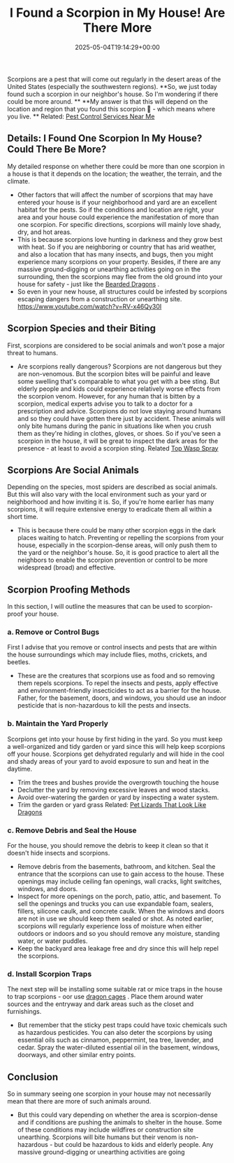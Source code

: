 ﻿---
layout: post
title: I Found a Scorpion in My House! Are There More
date: '2025-05-04T19:14:29+00:00'
categories:
- Drains
- Guide
tags: []
slug: /i-found-a-scorpion-in-my-house-are-there-more/
lastmod: 2025-05-07T12:21:28+03:00
---

Scorpions are a pest that will come out regularly in the desert areas of the United States (especially the southwestern regions).
**So, we just today found such a scorpion in our neighbor's house. So I'm wondering if there could be more around. **
**My answer is that this will depend on the location and region that you found this scorpion 🦂 - which means where you live. **
Related:
[Pest Control Services Near Me](https://pestpolicy.com/pest-control-near-me/)
## Details: I Found One Scorpion In My House? Could There Be More?
My detailed response on whether there could be more than one scorpion in a house is that it depends on the location; the weather, the terrain, and the climate.
- Other factors that will affect the number of scorpions that may have entered your house is if your neighborhood and yard are an excellent habitat for the pests.
So if the conditions and location are right, your area and your house could experience the manifestation of more than one scorpion.
For specific directions, scorpions will mainly love shady, dry, and hot areas.
- This is because scorpions love hunting in darkness and they grow best with heat.
So if you are neighboring or country that has arid weather, and also a location that has many insects, and bugs, then you might experience many scorpions on your property.
Besides, if there are any massive ground-digging or unearthing activities going on in the surrounding, then the scorpions may flee from the old ground into your house for safety - just like the
[Bearded Dragons](https://pestpolicy.com/how-big-are-bearded-dragons/)
.
- So even in your new house, all structures could be infested by scorpions escaping dangers from a construction or unearthing site.
https://www.youtube.com/watch?v=RV-x46Qy30I
## Scorpion Species and their Biting
First, scorpions are considered to be social animals and won't pose a major threat to humans.
- Are scorpions really dangerous? Scorpions are not dangerous but they are non-venomous.
But the scorpion bites will be painful and leave some swelling that's comparable to what you get with a bee sting.
But elderly people and kids could experience relatively worse effects from the scorpion venom.
However, for any human that is bitten by a scorpion, medical experts advise you to talk to a doctor for a prescription and advice.
Scorpions do not love staying around humans and so they could have gotten there just by accident.
These animals will only bite humans during the panic in situations like when you crush them as they're hiding in clothes, gloves, or shoes.
So if you've seen a scorpion in the house, it will be great to inspect the dark areas for the presence - at least to avoid a scorpion sting.
Related
[Top Wasp Spray](https://pestpolicy.com/best-wasp-spray/)
## Scorpions Are Social Animals
Depending on the species, most spiders are described as social animals.
But this will also vary with the local environment such as your yard or neighborhood and how inviting it is.
So, if you're home earlier has many scorpions, it will require extensive energy to eradicate them all within a short time.
- This is because there could be many other scorpion eggs in the dark places waiting to hatch.
Preventing or repelling the scorpions from your house, especially in the scorpion-dense areas, will only push them to the yard or the neighbor's house.
So, it is good practice to alert all the neighbors to enable the scorpion prevention or control to be more widespread (broad) and effective.
## Scorpion Proofing Methods
In this section, I will outline the measures that can be used to scorpion-proof your house.
### a. Remove or Control Bugs
First I advise that you remove or control insects and pests that are within the house surroundings which may include flies, moths, crickets, and beetles.
- These are the creatures that scorpions use as food and so removing them repels scorpions.
To repel the insects and pests, apply effective and environment-friendly insecticides to act as a barrier for the house.
Father, for the basement, doors, and windows, you should use an indoor pesticide that is non-hazardous to kill the pests and insects.
### b. Maintain the Yard Properly
Scorpions get into your house by first hiding in the yard.
So you must keep a well-organized and tidy garden or yard since this will help keep scorpions off your house.
Scorpions get dehydrated regularly and will hide in the cool and shady areas of your yard to avoid exposure to sun and heat in the daytime.
- Trim the trees and bushes provide the overgrowth touching the house
- Declutter the yard by removing excessive leaves and wood stacks.
- Avoid over-watering the garden or yard by inspecting a water system.
- Trim the garden or yard grass
Related:
[Pet Lizards That Look Like Dragons](https://pestpolicy.com/pet-lizards-that-look-like-dragons/)
### c. Remove Debris and Seal the House
For the house, you should remove the debris to keep it clean so that it doesn't hide insects and scorpions.
- Remove debris from the basements, bathroom, and kitchen.
Seal the entrance that the scorpions can use to gain access to the house. These openings may include ceiling fan openings, wall cracks, light switches, windows, and doors.
- Inspect for more openings on the porch, patio, attic, and basement.
To sell the openings and trucks you can use expandable foam, sealers, fillers, silicone caulk, and concrete caulk.
When the windows and doors are not in use we should keep them sealed or shot.
As noted earlier, scorpions will regularly experience loss of moisture when either outdoors or indoors and so you should remove any moisture, standing water, or water puddles.
- Keep the backyard area leakage free and dry since this will help repel the scorpions.
### d. Install Scorpion Traps
The next step will be installing some suitable rat or mice traps in the house to trap scorpions - oor use
[dragon cages](https://pestpolicy.com/best-cages-for-bearded-dragons/)
.
Place them around water sources and the entryway and dark areas such as the closet and furnishings.
- But remember that the sticky pest traps could have toxic chemicals such as hazardous pesticides.
You can also deter the scorpions by using essential oils such as cinnamon, peppermint, tea tree, lavender, and cedar.
Spray the water-diluted essential oil in the basement, windows, doorways, and other similar entry points.
## Conclusion
So in summary seeing one scorpion in your house may not necessarily mean that there are more of such animals around.
- But this could vary depending on whether the area is scorpion-dense and if conditions are pushing the animals to shelter in the house.
Some of these conditions may include wildfires or construction site unearthing.
Scorpions will bite humans but their venom is non-hazardous - but could be hazardous to kids and elderly people. Any massive ground-digging or unearthing activities are going